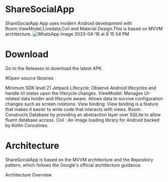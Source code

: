 # ShareSocialApp
ShareSocialApp App uses modern Android development with Room,ViewModel,Livedata,Coil and Material Design.This is based on MVVM architecture.
![WhatsApp Image 2023-04-16 at 6 15 54 PM](https://user-images.githubusercontent.com/48482054/232322610-73fbef5a-512d-4bad-a8ce-8349cf348c36.jpeg)


# Download
Go to the Releases to download the latest APK.


#Open-source libraries

Minimum SDK level 21
Jetpack
Lifecycle: Observe Android lifecycles and handle UI states upon the lifecycle changes.
ViewModel: Manages UI-related data holder and lifecycle aware. Allows data to survive configuration changes such as screen rotations.
View binding: View binding is a feature that makes it easier to write code that interacts with views. 
Room: Constructs Database by providing an abstraction layer over SQLite to allow fluent database access.
Coil : An image loading library for Android backed by Kotlin Coroutines. 

# Architecture
ShareSocialApp is based on the MVVM architecture and the Repository pattern, which follows the Google's official architecture guidance.

Architecture Overview




